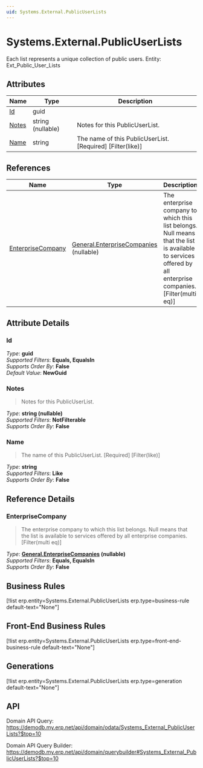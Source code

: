 ```yaml
---
uid: Systems.External.PublicUserLists
---
```

# Systems.External.PublicUserLists

Each list represents a unique collection of public users. Entity: Ext_Public_User_Lists

## Attributes

| Name | Type | Description |
| ---- | ---- | --- |
| [Id](Systems.External.PublicUserLists.md#Id) | guid |  
| [Notes](Systems.External.PublicUserLists.md#Notes) | string (nullable) | Notes for this PublicUserList. 
| [Name](Systems.External.PublicUserLists.md#Name) | string | The name of this PublicUserList. [Required] [Filter(like)] 

## References

| Name | Type | Description |
| ---- | ---- | --- |
| [EnterpriseCompany](Systems.External.PublicUserLists.md#EnterpriseCompany) | [General.EnterpriseCompanies](General.EnterpriseCompanies.md) (nullable) | The enterprise company to which this list belongs. Null means that the list is available to services offered by all enterprise companies. [Filter(multi eq)] |


## Attribute Details

### Id

_Type_: **guid**  
_Supported Filters_: **Equals, EqualsIn**  
_Supports Order By_: **False**  
_Default Value_: **NewGuid**  

### Notes

> Notes for this PublicUserList.

_Type_: **string (nullable)**  
_Supported Filters_: **NotFilterable**  
_Supports Order By_: **False**  

### Name

> The name of this PublicUserList. [Required] [Filter(like)]

_Type_: **string**  
_Supported Filters_: **Like**  
_Supports Order By_: **False**  


## Reference Details

### EnterpriseCompany

> The enterprise company to which this list belongs. Null means that the list is available to services offered by all enterprise companies. [Filter(multi eq)]

_Type_: **[General.EnterpriseCompanies](General.EnterpriseCompanies.md) (nullable)**  
_Supported Filters_: **Equals, EqualsIn**  
_Supports Order By_: **False**  



## Business Rules

[!list erp.entity=Systems.External.PublicUserLists erp.type=business-rule default-text="None"]

## Front-End Business Rules

[!list erp.entity=Systems.External.PublicUserLists erp.type=front-end-business-rule default-text="None"]

## Generations

[!list erp.entity=Systems.External.PublicUserLists erp.type=generation default-text="None"]

## API

Domain API Query:
<https://demodb.my.erp.net/api/domain/odata/Systems_External_PublicUserLists?$top=10>

Domain API Query Builder:
<https://demodb.my.erp.net/api/domain/querybuilder#Systems_External_PublicUserLists?$top=10>

